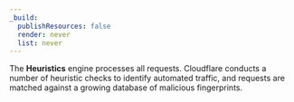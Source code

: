 ```yaml
---
_build:
  publishResources: false
  render: never
  list: never
---
```


The **Heuristics** engine processes all requests. Cloudflare conducts a number of heuristic checks to identify automated traffic, and requests are matched against a growing database of malicious fingerprints.
